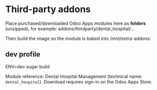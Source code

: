 # Third-party addons

Place purchased/downloaded Odoo Apps modules here as **folders** (unzipped), for example:
addons/thirdparty/dental_hospital/...


Then build the image so the module is baked into /mnt/extra-addons:


## dev profile

ENV=dev sugar build

Module reference: Dental Hospital Management (technical name: `dental_hospital`).
Download requires sign-in on the Odoo Apps Store.
